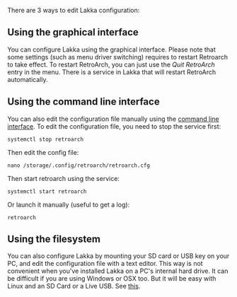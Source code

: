 There are 3 ways to edit Lakka configuration:

## Using the graphical interface

You can configure Lakka using the graphical interface. Please note that some settings (such as menu driver switching) requires to restart Retroarch to take effect. To restart RetroArch, you can just use the *Quit RetroArch* entry in the menu. There is a service in Lakka that will restart RetroArch automatically.

## Using the command line interface

You can also edit the configuration file manually using the [command line interface](Accessing-Lakka-command-line-interface). To edit the configuration file, you need to stop the service first:

    systemctl stop retroarch

Then edit the config file:

    nano /storage/.config/retroarch/retroarch.cfg

Then start retroarch using the service:

    systemctl start retroarch

Or launch it manually (useful to get a log):

    retroarch

## Using the filesystem

You can also configure Lakka by mounting your SD card or USB key on your PC, and edit the configuration file with a text editor. This way is not convenient when you've installed Lakka on a PC's internal hard drive. It can be difficult if you are using Windows or OSX too. But it will be easy with Linux and an SD Card or a Live USB. See [this](Accessing-Lakka-filesystem).
